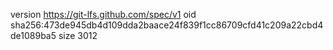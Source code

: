 version https://git-lfs.github.com/spec/v1
oid sha256:473de945db4d109dda2baace24f839f1cc86709cfd41c209a22cbd4de1089ba5
size 3012
